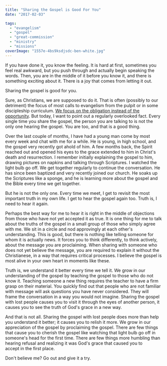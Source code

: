 ```yaml
---
title: "Sharing the Gospel is Good For You"
date: "2017-02-03"

tags: 
  - "evangelism"
  - "gospel"
  - "great-commission"
  - "ministry"
  - "missions"
coverImage: "1557e-4bs9ksdjsdc-ben-white.jpg"
---
```


If you have done it, you know the feeling. It is hard at first, sometimes you feel real awkward, but you push through and actually begin speaking the words. Then, you are in the middle of it before you know it, and there is something exciting about it. There is a joy that comes from letting it out.

Sharing the gospel is good for you.

Sure, as Christians, we are supposed to do it. That is often (possibly to our detriment) the focus of most calls to evangelism from the pulpit or in some discipleship curriculum. [We focus on the obligation instead of the opportunity](http://blog.keelancook.com/2016/10/its-the-great-commission-not-the-great-obligation.html). But today, I want to point out a regularly overlooked fact. Every single time you share the gospel, the person you are talking to is not the only one hearing the gospel. You are too, and that is a good thing.

Over the last couple of months, I have had a young man come by most every week and chat with me for a while. He is young, in high school, and the gospel very recently got ahold of him. A few months back, the Spirit reached out and opened his eyes to the grace extended to him in Christ's death and resurrection. I remember initially explaining the gospel to him, drawing pictures on napkins and talking through Scriptures. I watched the light bulb go off. We get together regularly to continue the conversation. He has since been baptized and very recently joined our church. He soaks up the Scriptures like a sponge, and he is learning more about the gospel and the Bible every time we get together.

But he is not the only one. Every time we meet, I get to revisit the most important truth in my own life. I get to hear the gospel again too. Truth is, I need to hear it again.

Perhaps the best way for me to hear it is right in the middle of objections from those who have not yet accepted it as true. It is one thing for me to talk about the truths of the gospel in a small group of those who simply agree with me. We sit in a circle and nod approvingly at each other's understanding. This is good, but there is nothing like telling someone for whom it is actually news. It forces you to think differently, to think actively, about the message you are proclaiming. When sharing with someone who does not yet believe the message, you are required to explain it without the Christianese, in a way that requires critical processes. I believe the gospel is most alive in your own heart in moments like these.

Truth is, we understand it better every time we tell it. We grow in our understanding of the gospel by teaching the gospel to those who do not know it. Teaching someone a new thing requires the teacher to have a firm grasp on their material. You quickly find out that people who are not familiar with message will ask questions you have never considered. They will frame the conversation in a way you would not imagine. Sharing the gospel with lost people causes you to visit it through the eyes of another person, it causes you to see the truth of God's grace in a new way.

And that is not all. Sharing the gospel with lost people does more than help you understand it better; it causes you to relish it more. We grow in our appreciation of the gospel by proclaiming the gospel. There are few things that cause you to cherish the gospel like watching that light bulb go off in someone's head for the first time. There are few things more humbling than hearing refusal and realizing it was God's grace that caused you to accept in the first place.

Don't believe me? Go out and give it a try.
